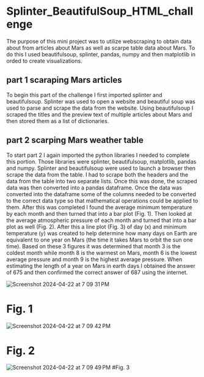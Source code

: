 # Splinter_BeautifulSoup_HTML_challenge
 
The purpose of this mini project was to utilize webscraping to obtain data about from articles about Mars as well as scarpe table data about Mars. To do this I used beautifulsoup, splinter, pandas, numpy and then matplotlib in orded to create visualizations.


## part 1 scaraping Mars articles

To begin this part of the challenge I first imported splinter and beautifulsoup. Splinter was used to open a website and beautiful soup was used to parse and scrape the data from the website. Using beautifulsoup I scraped the titles and the preview text of multiple articles about Mars and then stored them as a list of dictionaries. 

## part 2 scarping Mars weather table 

To start part 2 I again imported the python libraries I needed to complete this portion. Those libraries were splinter, beautifulsoup, matplotlib, pandas and numpy. Splinter and beautifulsoup were used to launch a browser then scrape the data from the table. I had to scrape both the headers and the data from the table into two separate lists. Once this was done, the scraped data was then converted into a pandas dataframe. Once the data was converted into the dataframe some of the columns needed to be converted to the correct data type so that mathematical operations could be applied to them. After this was completed I found the average minimum temperature by each month and then turned that into a bar plot (Fig. 1). Then looked at the average atmospheric pressure of each month and turned that into a bar plot as well (Fig. 2). After this a line plot (Fig. 3) of day (x) and minimum temperature (y) was created to help determine how many days on Earth are equivalent to one year on Mars (the time it takes Mars to orbit the sun one time). Based on these 3 figures it was determined that month 3 is the coldest month while month 8 is the warmest on Mars, month 6 is the lowest average pressure and month 9 is the highest average pressure. When estimating the length of a year on Mars in earth days I obtained the answer of 675 and then confirmed the correct answer of 687 using the internet. 


![Screenshot 2024-04-22 at 7 09 31 PM](https://github.com/grantgorham26/Splinter_BeautifulSoup_HTML_challenge/assets/154031840/463825c1-8c33-41e3-b275-1c3d34a2b037)
# Fig. 1

![Screenshot 2024-04-22 at 7 09 42 PM](https://github.com/grantgorham26/Splinter_BeautifulSoup_HTML_challenge/assets/154031840/43ada6f0-12a8-4367-b0e3-419fb20827fa)
# Fig. 2

![Screenshot 2024-04-22 at 7 09 49 PM](https://github.com/grantgorham26/Splinter_BeautifulSoup_HTML_challenge/assets/154031840/2f78dde0-850a-4d67-9920-2d614fc9bfa6)
#Fig. 3 
